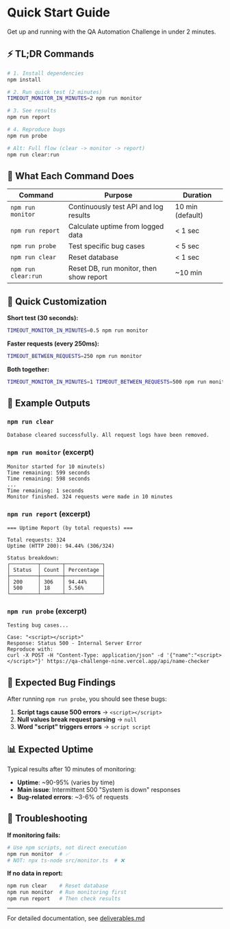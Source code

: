 # Quick Start Guide

Get up and running with the QA Automation Challenge in under 2 minutes.

## ⚡ TL;DR Commands

```bash
# 1. Install dependencies
npm install

# 2. Run quick test (2 minutes)
TIMEOUT_MONITOR_IN_MINUTES=2 npm run monitor

# 3. See results
npm run report

# 4. Reproduce bugs
npm run probe

# Alt: Full flow (clear -> monitor -> report)
npm run clear:run
```

## 🎯 What Each Command Does

| Command | Purpose | Duration |
|---------|---------|----------|
| `npm run monitor` | Continuously test API and log results | 10 min (default) |
| `npm run report` | Calculate uptime from logged data | < 1 sec |
| `npm run probe` | Test specific bug cases | < 5 sec |
| `npm run clear` | Reset database | < 1 sec |
| `npm run clear:run` | Reset DB, run monitor, then show report | ~10 min |

## 🔧 Quick Customization

**Short test (30 seconds):**
```bash
TIMEOUT_MONITOR_IN_MINUTES=0.5 npm run monitor
```

**Faster requests (every 250ms):**
```bash
TIMEOUT_BETWEEN_REQUESTS=250 npm run monitor
```

**Both together:**
```bash
TIMEOUT_MONITOR_IN_MINUTES=1 TIMEOUT_BETWEEN_REQUESTS=500 npm run monitor
```

## 🧪 Example Outputs

### `npm run clear`
```
Database cleared successfully. All request logs have been removed.
```

### `npm run monitor` (excerpt)
```
Monitor started for 10 minute(s)
Time remaining: 599 seconds
Time remaining: 598 seconds
...
Time remaining: 1 seconds
Monitor finished. 324 requests were made in 10 minutes
```

### `npm run report` (excerpt)
```
=== Uptime Report (by total requests) ===

Total requests: 324
Uptime (HTTP 200): 94.44% (306/324)

Status breakdown:
┌─────────┬───────┬────────────┐
│ Status  │ Count │ Percentage │
├─────────┼───────┼────────────┤
│ 200     │ 306   │ 94.44%     │
│ 500     │ 18    │ 5.56%      │
└─────────┴───────┴────────────┘
```

### `npm run probe` (excerpt)
```
Testing bug cases...

Case: "<script></script>"
Response: Status 500 - Internal Server Error
Reproduce with:
curl -X POST -H "Content-Type: application/json" -d '{"name":"<script></script>"}' https://qa-challenge-nine.vercel.app/api/name-checker
```

## 🐛 Expected Bug Findings

After running `npm run probe`, you should see these bugs:

1. **Script tags cause 500 errors** → `<script></script>`
2. **Null values break request parsing** → `null`
3. **Word "script" triggers errors** → `script script`

## 📊 Expected Uptime

Typical results after 10 minutes of monitoring:
- **Uptime**: ~90-95% (varies by time)
- **Main issue**: Intermittent 500 "System is down" responses
- **Bug-related errors**: ~3-6% of requests

## 🚨 Troubleshooting

**If monitoring fails:**
```bash
# Use npm scripts, not direct execution
npm run monitor  # ✅
# NOT: npx ts-node src/monitor.ts  # ❌
```

**If no data in report:**
```bash
npm run clear    # Reset database
npm run monitor  # Run monitoring first
npm run report   # Then check results
```

---

For detailed documentation, see [deliverables.md](./deliverables.md)
